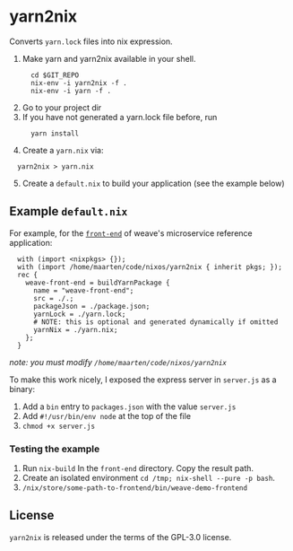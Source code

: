 # yarn2nix

Converts `yarn.lock` files into nix expression.


1. Make yarn and yarn2nix available in your shell.
   ```
     cd $GIT_REPO
     nix-env -i yarn2nix -f .
     nix-env -i yarn -f .
   ```
2. Go to your project dir
3. If you have not generated a yarn.lock file before, run
   ```
     yarn install
   ```
4. Create a `yarn.nix` via:
  ```
    yarn2nix > yarn.nix
  ```

5. Create a `default.nix` to build your application (see the example below)

## Example `default.nix`
 
   For example, for the [`front-end`](https://github.com/microservices-demo/front-end) of weave's microservice reference application:

  ```
    with (import <nixpkgs> {});
    with (import /home/maarten/code/nixos/yarn2nix { inherit pkgs; });
    rec {
      weave-front-end = buildYarnPackage {
        name = "weave-front-end";
        src = ./.;
        packageJson = ./package.json;
        yarnLock = ./yarn.lock;
        # NOTE: this is optional and generated dynamically if omitted
        yarnNix = ./yarn.nix;
      };
    }
   ```

   _note: you must modify `/home/maarten/code/nixos/yarn2nix`_

   To make this work nicely, I exposed the express server in `server.js` as a binary:
   1. Add a `bin` entry to `packages.json` with the value `server.js`
   2. Add  `#!/usr/bin/env node` at the top of the file
   3. `chmod +x server.js`

### Testing the example

1. Run `nix-build` In the `front-end` directory. Copy the result path.
2. Create an isolated environment `cd /tmp; nix-shell --pure -p bash`.
3. `/nix/store/some-path-to-frontend/bin/weave-demo-frontend`

## License
`yarn2nix` is released under the terms of the GPL-3.0 license.
